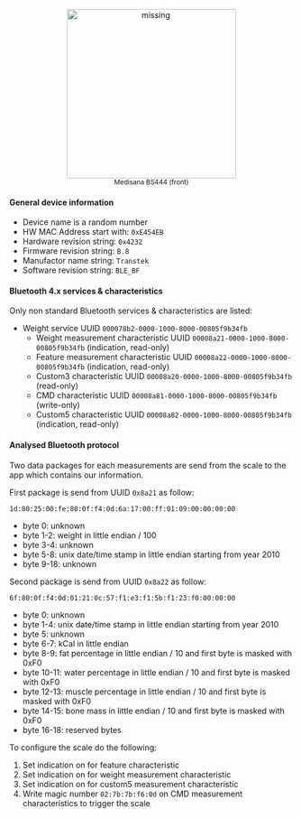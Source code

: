 <p align="center">
<a href="https://github.com/oliexdev/openScale/blob/master/doc/scales/medisana_bs444.png" target="_blank">
<img src='../raw/master/doc/scales/medisana_bs444.png' width='300px' alt='missing' /> </a> <br>
<sub>Medisana BS444 (front)</sub>
</p>

#### General device information
* Device name is a random number
* HW MAC Address start with: `0xE454EB`
* Hardware revision string: `0x4232`
* Firmware revision string: `B.8`
* Manufactor name string: `Transtek`
* Software revision string: `BLE_BF`

#### Bluetooth 4.x services & characteristics
Only non standard Bluetooth services & characteristics are listed:
* Weight service UUID `000078b2-0000-1000-8000-00805f9b34fb`
   * Weight measurement characteristic UUID `00008a21-0000-1000-8000-00805f9b34fb` (indication, read-only)
   * Feature measurement characteristic UUID `00008a22-0000-1000-8000-00805f9b34fb` (indication, read-only)
   * Custom3 characteristic UUID `00008a20-0000-1000-8000-00805f9b34fb` (read-only)
   * CMD characteristic UUID `00008a81-0000-1000-8000-00805f9b34fb` (write-only)
   * Custom5 characteristic UUID `00008a82-0000-1000-8000-00805f9b34fb` (indication, read-only)

#### Analysed Bluetooth protocol
Two data packages for each measurements are send from the scale to the app which contains our information.

First package is send from UUID `0x8a21` as follow:

`1d:80:25:00:fe:80:0f:f4:0d:6a:17:00:ff:01:09:00:00:00:00`

* byte 0: unknown
* byte 1-2: weight in little endian / 100
* byte 3-4: unknown
* byte 5-8: unix date/time stamp in little endian starting from year 2010
* byte 9-18: unknown

Second package is send from UUID `0x8a22` as follow:

`6f:80:0f:f4:0d:01:21:0c:57:f1:e3:f1:5b:f1:23:f0:00:00:00`

* byte 0: unknown
* byte 1-4: unix date/time stamp in little endian starting from year 2010
* byte 5: unknown
* byte 6-7: kCal in little endian
* byte 8-9: fat percentage in little endian / 10 and first byte is masked with 0xF0
* byte 10-11: water percentage in little endian / 10 and first byte is masked with 0xF0
* byte 12-13: muscle percentage in little endian / 10 and first byte is masked with 0xF0
* byte 14-15: bone mass in little endian / 10 and first byte is masked with 0xF0
* byte 16-18: reserved bytes

To configure the scale do the following:
1. Set indication on for feature characteristic
2. Set indication on for weight measurement characteristic
3. Set indication on for custom5 measurement characteristic
4. Write magic number `02:7b:7b:f6:0d` on CMD measurement characteristics to trigger the scale